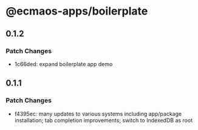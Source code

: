 # @ecmaos-apps/boilerplate

## 0.1.2

### Patch Changes

- 1c66ded: expand boilerplate app demo

## 0.1.1

### Patch Changes

- f4395ec: many updates to various systems including app/package installation; tab completion improvements; switch to IndexedDB as root
